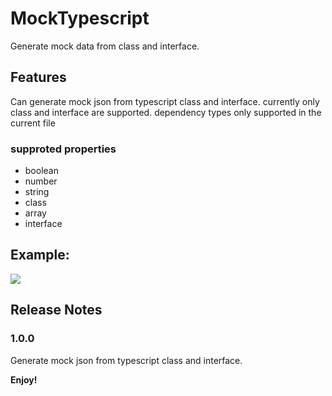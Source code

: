 # MockTypescript

Generate mock data from class and interface.

## Features

Can generate mock json from typescript class and interface. currently only class and interface are supported. dependency types only supported in the current file

### supproted properties
+ boolean
+ number
+  string
+   class
+ array
+ interface

## Example:
![](https://github.com/rlaaudrlf/mock-typescript/blob/master/image/image1.gif?raw=true)
## Release Notes

### 1.0.0

Generate mock json from typescript class and interface.

**Enjoy!**
